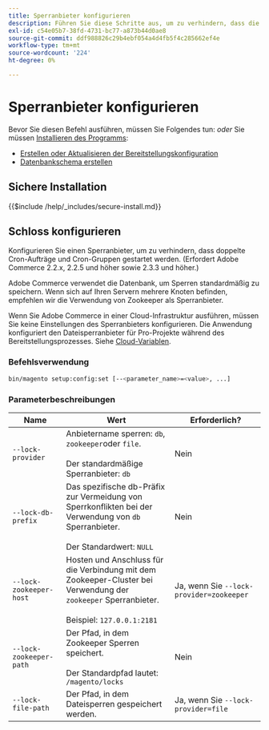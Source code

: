 ```yaml
---
title: Sperranbieter konfigurieren
description: Führen Sie diese Schritte aus, um zu verhindern, dass die doppelten Cron-Aufträge und Cron-Gruppen in Ihrer Adobe Commerce-Bereitstellung ausgeführt werden.
exl-id: c54e05b7-38fd-4731-bc77-a873b44d0ae8
source-git-commit: ddf988826c29b4ebf054a4d4fb5f4c285662ef4e
workflow-type: tm+mt
source-wordcount: '224'
ht-degree: 0%

---
```


# Sperranbieter konfigurieren

Bevor Sie diesen Befehl ausführen, müssen Sie Folgendes tun: *oder* Sie müssen [Installieren des Programms](../advanced.md):

* [Erstellen oder Aktualisieren der Bereitstellungskonfiguration](deployment.md)
* [Datenbankschema erstellen](database.md)

## Sichere Installation

{{$include /help/_includes/secure-install.md}}

## Schloss konfigurieren

Konfigurieren Sie einen Sperranbieter, um zu verhindern, dass doppelte Cron-Aufträge und Cron-Gruppen gestartet werden. (Erfordert Adobe Commerce 2.2.x, 2.2.5 und höher sowie 2.3.3 und höher.)

Adobe Commerce verwendet die Datenbank, um Sperren standardmäßig zu speichern. Wenn sich auf Ihren Servern mehrere Knoten befinden, empfehlen wir die Verwendung von Zookeeper als Sperranbieter.

Wenn Sie Adobe Commerce in einer Cloud-Infrastruktur ausführen, müssen Sie keine Einstellungen des Sperranbieters konfigurieren. Die Anwendung konfiguriert den Dateisperranbieter für Pro-Projekte während des Bereitstellungsprozesses. Siehe [Cloud-Variablen](https://devdocs.magento.com/cloud/env/variables-cloud.html).

### Befehlsverwendung

```bash
bin/magento setup:config:set [--<parameter_name>=<value>, ...]
```

### Parameterbeschreibungen

| Name | Wert | Erforderlich? |
|--- |--- |--- |
| `--lock-provider` | Anbietername sperren: `db`, `zookeeper`oder `file`.<br><br>Der standardmäßige Sperranbieter: `db` | Nein |
| `--lock-db-prefix` | Das spezifische db-Präfix zur Vermeidung von Sperrkonflikten bei der Verwendung von `db` Sperranbieter.<br><br>Der Standardwert: `NULL` | Nein |
| `--lock-zookeeper-host` | Hosten und Anschluss für die Verbindung mit dem Zookeeper-Cluster bei Verwendung der `zookeeper` Sperranbieter.<br><br>Beispiel: `127.0.0.1:2181` | Ja, wenn Sie `--lock-provider=zookeeper` |
| `--lock-zookeeper-path` | Der Pfad, in dem Zookeeper Sperren speichert.<br><br>Der Standardpfad lautet: `/magento/locks` | Nein |
| `--lock-file-path` | Der Pfad, in dem Dateisperren gespeichert werden. | Ja, wenn Sie `--lock-provider=file` |
